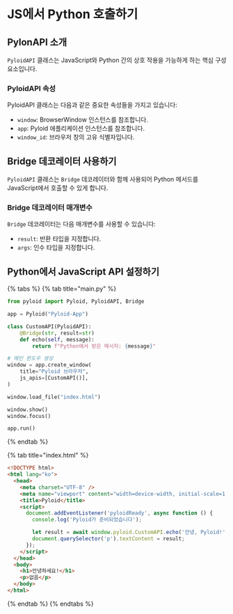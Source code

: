 # JS에서 Python 호출하기

## PylonAPI 소개

`PyloidAPI` 클래스는 JavaScript와 Python 간의 상호 작용을 가능하게 하는 핵심 구성 요소입니다.

### PyloidAPI 속성

PyloidAPI 클래스는 다음과 같은 중요한 속성들을 가지고 있습니다:

- `window`: BrowserWindow 인스턴스를 참조합니다.
- `app`: Pyloid 애플리케이션 인스턴스를 참조합니다.
- `window_id`: 브라우저 창의 고유 식별자입니다.

## Bridge 데코레이터 사용하기

`PyloidAPI` 클래스는 `Bridge` 데코레이터와 함께 사용되어 Python 메서드를 JavaScript에서 호출할 수 있게 합니다.

### Bridge 데코레이터 매개변수

`Bridge` 데코레이터는 다음 매개변수를 사용할 수 있습니다:

- `result`: 반환 타입을 지정합니다.
- `args`: 인수 타입을 지정합니다.

## Python에서 JavaScript API 설정하기

{% tabs %}
{% tab title="main.py" %}

```python
from pyloid import Pyloid, PyloidAPI, Bridge

app = Pyloid("Pyloid-App")

class CustomAPI(PyloidAPI):
    @Bridge(str, result=str)
    def echo(self, message):
        return f"Python에서 받은 메시지: {message}"

# 메인 윈도우 생성
window = app.create_window(
    title="Pyloid 브라우저",
    js_apis=[CustomAPI()],
)

window.load_file("index.html")

window.show()
window.focus()

app.run()
```

{% endtab %}

{% tab title="index.html" %}

```html
<!DOCTYPE html>
<html lang="ko">
  <head>
    <meta charset="UTF-8" />
    <meta name="viewport" content="width=device-width, initial-scale=1.0" />
    <title>Pyloid</title>
    <script>
      document.addEventListener('pyloidReady', async function () {
        console.log('Pyloid가 준비되었습니다');

        let result = await window.pyloid.CustomAPI.echo('안녕, Pyloid!');
        document.querySelector('p').textContent = result;
      });
    </script>
  </head>
  <body>
    <h1>안녕하세요!</h1>
    <p>없음</p>
  </body>
</html>
```

{% endtab %}
{% endtabs %}
